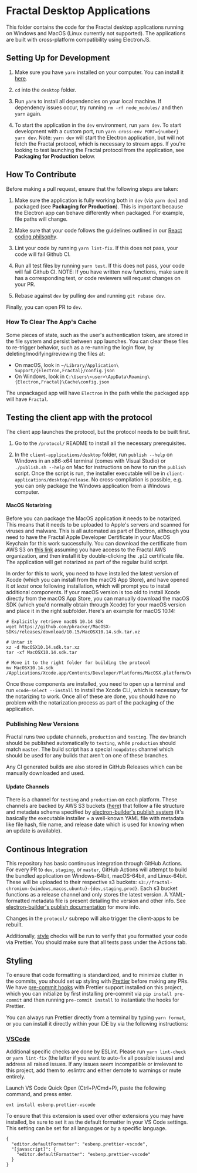 # Fractal Desktop Applications

This folder contains the code for the Fractal desktop applications running on Windows and MacOS (Linux currently not supported). The applications are built with cross-platform compatibility using ElectronJS.

## Setting Up for Development

1. Make sure you have `yarn` installed on your computer. You can install it [here](https://classic.yarnpkg.com/en/docs/install/#mac-stable).

2. `cd` into the `desktop` folder.

3. Run `yarn` to install all dependencies on your local machine. If dependency issues occur, try running `rm -rf node_modules/` and then `yarn` again.

4. To start the application in the `dev` environment, run `yarn dev`. To start development with a custom port, run `yarn cross-env PORT={number} yarn dev`. Note: `yarn dev` will start the Electron application, but will not fetch the Fractal protocol, which is necessary to stream apps. If you're looking to test launching the Fractal protocol from the application, see **Packaging for Production** below.

## How To Contribute

Before making a pull request, ensure that the following steps are taken:

1. Make sure the application is fully working both in `dev` (via `yarn dev`) and packaged (see **Packaging for Production**). This is important because the Electron app can behave differently when packaged. For example, file paths will change.

2. Make sure that your code follows the guidelines outlined in our [React coding philsophy](https://www.notion.so/tryfractal/Typescript-Coding-Philosophy-984288f157fa47f7894c886c6a95e289).

3. Lint your code by running `yarn lint-fix`. If this does not pass, your code will fail Github CI.

4. Run all test files by running `yarn test`. If this does not pass, your code will fail Github CI. NOTE: If you have written new functions, make sure it has a corresponding test, or code reviewers will request changes on your PR.

5. Rebase against `dev` by pulling `dev` and running `git rebase dev`.

Finally, you can open PR to `dev`.

### How To Clear The App's Cache

Some pieces of state, such as the user's authentication token, are stored in the file system and persist between app launches. You can clear these files to re-trigger behavior, such as a re-running the login flow, by deleting/modifying/reviewing the files at:

-   On macOS, look in `~/Library/Application\ Support/{Electron,Fractal}/config.json`
-   On Windows, look in `C:\Users\<user>\AppData\Roaming\{Electron,Fractal}\Cache\config.json`

The unpackaged app will have `Electron` in the path while the packaged app will have `Fractal`.

## Testing the client app with the protocol

The client app launches the protocol, but the protocol needs to be built first.

1. Go to the `/protocol/` README to install all the necessary prerequisites.

2. In the `client-applications/desktop` folder, run `publish --help` on Windows in an x86-x64 terminal (comes with Visual Studio) or `./publish.sh --help` on Mac for instructions on how to run the `publish` script. Once the script is run, the installer executable will be in `client-applications/desktop/release`. No cross-compilation is possible, e.g. you can only package the Windows application from a Windows computer.

#### MacOS Notarizing

Before you can package the MacOS application it needs to be notarized. This means that it needs to be uploaded to Apple's servers and scanned for viruses and malware. This is all automated as part of Electron, although you need to have the Fractal Apple Developer Certificate in your MacOS Keychain for this work successfully. You can download the certificate from AWS S3 on [this link](https://fractal-dev-secrets.s3.amazonaws.com/fractal-apple-codesigning-certificate.p12) assuming you have access to the Fractal AWS organization, and then install it by double-clicking the `.p12` certificate file. The application will get notarized as part of the regular build script.

In order for this to work, you need to have installed the latest version of Xcode (which you can install from the macOS App Store), and have opened it _at least_ once following installation, which will prompt you to install additional components. If your macOS version is too old to install Xcode directly from the macOS App Store, you can manually download the macOS SDK (which you'd normally obtain through Xcode) for your macOS version and place it in the right subfolder. Here's an example for macOS 10.14:

```
# Explicitly retrieve macOS 10.14 SDK
wget https://github.com/phracker/MacOSX-SDKs/releases/download/10.15/MacOSX10.14.sdk.tar.xz

# Untar it
xz -d MacOSX10.14.sdk.tar.xz
tar -xf MacOSX10.14.sdk.tar

# Move it to the right folder for building the protocol
mv MacOSX10.14.sdk /Applications/Xcode.app/Contents/Developer/Platforms/MacOSX.platform/Developer/SDKs
```

Once those components are installed, you need to open up a terminal and run `xcode-select --install` to install the Xcode CLI, which is necessary for the notarizing to work. Once all of these are done, you should have no problem with the notarization process as part of the packaging of the application.

### Publishing New Versions

Fractal runs two update channels, `production` and `testing`. The `dev` branch should be published automatically to `testing`, while `production` should match `master`. The build script has a special `noupdates` channel which should be used for any builds that aren't on one of these branches.

Any CI generated builds are also stored in GitHub Releases which can be manually downloaded and used.

#### Update Channels

There is a channel for `testing` and `production` on each platform. These channels are backed by AWS S3 buckets ([here](https://s3.console.aws.amazon.com/s3/home?region=us-east-1#)) that follow a file structure and metadata schema specified by [electron-builder's publish system](https://www.electron.build/configuration/publish) (it's basically the executable installer + a well-known YAML file with metadata like file hash, file name, and release date which is used for knowing when an update is available).

## Continous Integration

This repository has basic continuous integration through GitHub Actions. For every PR to `dev`, `staging`, or `master`, GitHub Actions will attempt to build the bundled application on Windows-64bit, macOS-64bit, and Linux-64bit. These will be uploaded to their respective s3 buckets: `s3://fractal-chromium-{windows,macos,ubuntu}-{dev,staging,prod}`. Each s3 bucket functions as a release channel and only stores the latest version. A YAML-formatted metadata file is present detailing the version and other info. See [electron-builder's publish documentation](https://www.electron.build/configuration/publish) for more info.

Changes in the `protocol/` subrepo will also trigger the client-apps to be rebuilt.

Additionally, [style](#Styling) checks will be run to verify that you formatted your code via Prettier. You should make sure that all tests pass under the Actions tab.

## Styling

To ensure that code formatting is standardized, and to minimize clutter in the commits, you should set up styling with [Prettier](https://prettier.io/) before making any PRs. We have [pre-commit hooks](https://pre-commit.com/) with Prettier support installed on this project, which you can initialize by first installing pre-commit via `pip install pre-commit` and then running `pre-commit install` to instantiate the hooks for Prettier.

You can always run Prettier directly from a terminal by typing `yarn format`, or you can install it directly within your IDE by via the following instructions:

### [VSCode](https://marketplace.visualstudio.com/items?itemName=esbenp.prettier-vscode)

Additional specific checks are done by ESLint. Please run `yarn lint-check` or `yarn lint-fix` (the latter if you want to auto-fix all possible issues) and address all raised issues. If any issues seem incompatible or irrelevant to this project, add them to .eslintrc and either demote to warnings or mute entirely.

Launch VS Code Quick Open (Ctrl+P/Cmd+P), paste the following command, and press enter.

```
ext install esbenp.prettier-vscode
```

To ensure that this extension is used over other extensions you may have installed, be sure to set it as the default formatter in your VS Code settings. This setting can be set for all languages or by a specific language.

```
{
  "editor.defaultFormatter": "esbenp.prettier-vscode",
  "[javascript]": {
    "editor.defaultFormatter": "esbenp.prettier-vscode"
  }
}
```
